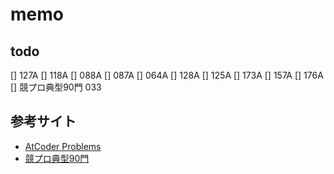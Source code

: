 # memo
## todo
[] 127A
[] 118A
[] 088A
[] 087A
[] 064A
[] 128A
[] 125A
[] 173A
[] 157A
[] 176A
[] 競プロ典型90門 033

## 参考サイト
- [AtCoder Problems](https://kenkoooo.com/atcoder/)
- [競プロ典型90門](https://atcoder.jp/contests/typical90)
